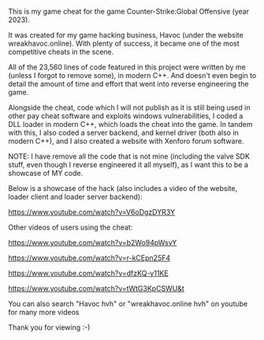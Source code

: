 This is my game cheat for the game Counter-Strike:Global Offensive (year 2023).

It was created for my game hacking business, Havoc (under the website wreakhavoc.online). With plenty of success, it became one of the most competitive cheats in the scene. 

All of the 23,560 lines of code featured in this project were written by me (unless I forgot to remove some), in modern C++.
And doesn't even begin to detail the amount of time and effort that went into reverse engineering the game.

Alongside the cheat, code which I will not publish as it is still being used in other pay cheat software and exploits windows vulnerabilities, I coded a DLL loader in modern C++, which loads the cheat into the game. 
In tandem with this, I also coded a server backend, and kernel driver (both also in modern C++), and I also created a website with Xenforo forum software.

NOTE: I have remove all the code that is not mine (including the valve SDK stuff, even though I reverse engineered it all myself), as I want this to be a showcase of MY code.

Below is a showcase of the hack (also includes a video of the website, loader client and loader server backend):

https://www.youtube.com/watch?v=V6oDgzDYR3Y

Other videos of users using the cheat:

https://www.youtube.com/watch?v=b2Wo94pWsvY

https://www.youtube.com/watch?v=r-kCEpn25F4

https://www.youtube.com/watch?v=dfzKQ-y11KE

https://www.youtube.com/watch?v=tWtG3KpCSWU&t

You can also search "Havoc hvh" or "wreakhavoc.online hvh" on youtube for many more videos

Thank you for viewing :-)
